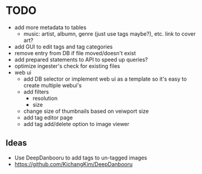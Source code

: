 # TODO
 - add more metadata to tables
   - music: artist, albumn, genre (just use tags maybe?), etc. link to cover art?
 - add GUI to edit tags and tag categories
 - remove entry from DB if file moved/doesn't exist
 - add prepared statements to API to speed up queries?
 - optimize ingester's check for existing files
 - web ui
   - add DB selector or implement web ui as a template so it's easy to create multiple webui's
   - add filters
     - resolution
     - size
   - change size of thumbnails based on veiwport size
   - add tag editor page
   - add tag add/delete option to image viewer

## Ideas
 - Use DeepDanbooru to add tags to un-tagged images
  - https://github.com/KichangKim/DeepDanbooru